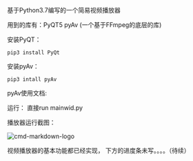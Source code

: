 基于Python3.7编写的一个简易视频播放器

用到的库有：PyQT5   pyAv  (一个基于FFmpeg的底层的库)

安装PyQT：

```
pip3 install PyQt
```

安装pyAv： 

```
pip3 intall pyAv
```

pyAv使用文档:

[1]: https://programtalk.com/vs2/?source=python/8441/PyAV/examples

运行：
直接run mainwid.py

播放器运行截图：

![cmd-markdown-logo](https://github.com/scri/VideoPlayer/tree/master/picture/picture.PNG)

视频播放器的基本功能都已经实现， 下方的进度条未写。。。。（待续）
